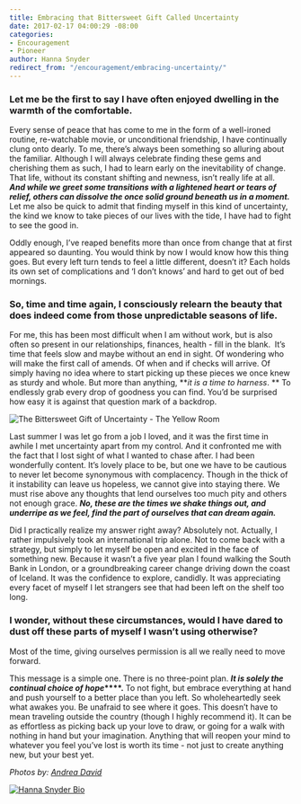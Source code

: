 ```yaml
---
title: Embracing that Bittersweet Gift Called Uncertainty
date: 2017-02-17 04:00:29 -08:00
categories:
- Encouragement
- Pioneer
author: Hanna Snyder
redirect_from: "/encouragement/embracing-uncertainty/"
---
```


### **Let me be the first to say I have often enjoyed dwelling in the warmth of the comfortable.**

Every sense of peace that has come to me in the form of a well-ironed routine, re-watchable movie, or unconditional friendship, I have continually clung onto dearly. To me, there’s always been something so alluring about the familiar. Although I will always celebrate finding these gems and cherishing them as such, I had to learn early on the inevitability of change. That life, without its constant shifting and newness, isn’t really life at all. _**And while we greet some transitions with a lightened heart or tears of relief, others can dissolve the once solid ground beneath us in a moment.**_  Let me also be quick to admit that finding myself in this kind of uncertainty, the kind we know to take pieces of our lives with the tide, I have had to fight to see the good in.

Oddly enough, I’ve reaped benefits more than once from change that at first appeared so daunting. You would think by now I would know how this thing goes. But every left turn tends to feel a little different, doesn’t it? Each holds its own set of complications and ‘I don’t knows’ and hard to get out of bed mornings.

### **So, time and time again, I consciously relearn the beauty that does indeed come from those unpredictable seasons of life.**

For me, this has been most difficult when I am without work, but is also often so present in our relationships, finances, health - fill in the blank.  It’s time that feels slow and maybe without an end in sight. Of wondering who will make the first call of amends. Of when and if checks will arrive. Of simply having no idea where to start picking up these pieces we once knew as sturdy and whole. But more than anything, **_it is a time to harness_. ** To endlessly grab every drop of goodness you can find. You’d be surprised how easy it is against that question mark of a backdrop.

![The Bittersweet Gift of Uncertainty - The Yellow Room](https://yellow-blog-images.imgix.net/2017/02/PIONEER5.jpg)

Last summer I was let go from a job I loved, and it was the first time in awhile I met uncertainty apart from my control. And it confronted me with the fact that I lost sight of what I wanted to chase after. I had been wonderfully content. It’s lovely place to be, but one we have to be cautious to never let become synonymous with complacency. Though in the thick of it instability can leave us hopeless, we cannot give into staying there. We must rise above any thoughts that lend ourselves too much pity and others not enough grace. _**No, these are the times we shake things out, and underripe as we feel, find the part of ourselves that can dream again.**_

Did I practically realize my answer right away? Absolutely not. Actually, I rather impulsively took an international trip alone. Not to come back with a strategy, but simply to let myself be open and excited in the face of something new. Because it wasn’t a five year plan I found walking the South Bank in London, or a groundbreaking career change driving down the coast of Iceland. It was the confidence to explore, candidly. It was appreciating every facet of myself I let strangers see that had been left on the shelf too long.

### **I wonder, without these circumstances, would I have dared to dust off these parts of myself I wasn’t using otherwise?**

Most of the time, giving ourselves permission is all we really need to move forward.

This message is a simple one. There is no three-point plan. **_It is solely the continual choice of hope_****.** To not fight, but embrace everything at hand and push yourself to a better place than you left. So wholeheartedly seek what awakes you. Be unafraid to see where it goes. This doesn’t have to mean traveling outside the country (though I highly recommend it). It can be as effortless as picking back up your love to draw, or going for a walk with nothing in hand but your imagination. Anything that will reopen your mind to whatever you feel you’ve lost is worth its time - not just to create anything new, but your best yet.

_Photos by: [Andrea David](http://andreadavid.co/)_

[![Hanna Snyder Bio](https://yellow-blog-images.imgix.net/2017/02/Hanna-Snyder-Bio-1.jpg)](http://www.hannasnyder.com/)
